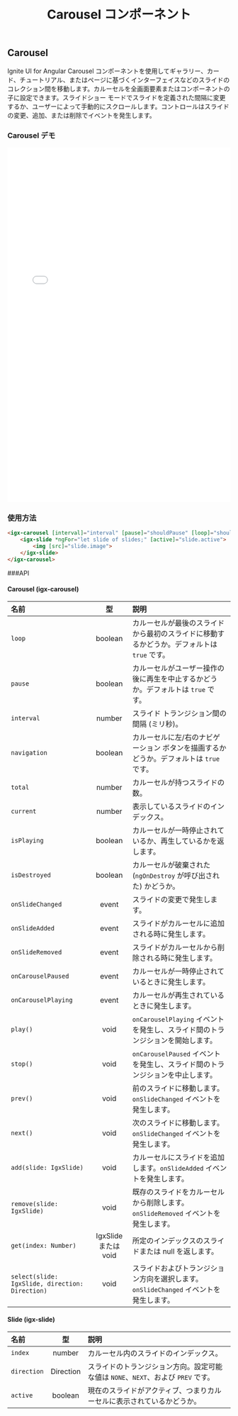 ﻿---
title: Carousel コンポーネント
_description: Ignite UI for Angular Carousel コンポーネントを使用すると、スライド、カード、またはページに基づいたインターフェイスのコレクション間を移動できます。
_keywords: Ignite UI for Angular, UI コントロール, Angular ウィジェット, web ウィジェット, UI ウィジェット, Angular, ネイティブ Angular コンポーネント スィート, ネイティブ Angular コントロール, ネイティブ Angular コンポーネント ライブラリ, Angular Carousel コンポーネント, Angular Carousel コントロール
_language: ja
---

## Carousel

<p class="highlight">Ignite UI for Angular Carousel コンポーネントを使用してギャラリー、カード、チュートリアル、またはページに基づくインターフェイスなどのスライドのコレクション間を移動します。カルーセルを全画面要素またはコンポーネントの子に設定できます。スライドショー モードでスライドを定義された間隔に変更するか、ユーザーによって手動的にスクロールします。コントロールはスライドの変更、追加、または削除でイベントを発生します。</p>
<div class="divider"></div>

### Carousel デモ

<div class="sample-container" style="height: 800px">
    <iframe seamless width="100%" height="100%" frameborder="0" src="{environment:demosBaseUrl}/carousel"></iframe>
</div>
<div class="divider--half"></div>

### 使用方法

```html
<igx-carousel [interval]="interval" [pause]="shouldPause" [loop]="shouldLoop">
    <igx-slide *ngFor="let slide of slides;" [active]="slide.active">
        <img [src]="slide.image">
    </igx-slide>
</igx-carousel>
```

<div class="divider--half"></div>

###API

<div class="divider--half"></div>

#### Carousel (igx-carousel)

<div class="divider--half"></div>

| 名前                                            |          型          | 説明                                                                                       |
| :---------------------------------------------- | :------------------: | :----------------------------------------------------------------------------------------- |
| `loop`                                          |       boolean        | カルーセルが最後のスライドから最初のスライドに移動するかどうか。デフォルトは `true` です。 |
| `pause`                                         |       boolean        | カルーセルがユーザー操作の後に再生を中止するかどうか。デフォルトは `true` です。           |
| `interval`                                      |        number        | スライド トランジション間の間隔 (ミリ秒)。                                                 |
| `navigation`                                    |       boolean        | カルーセルに左/右のナビゲーション ボタンを描画するかどうか。デフォルトは `true` です。     |
| `total`                                         |        number        | カルーセルが持つスライドの数。                                                             |
| `current`                                       |        number        | 表示しているスライドのインデックス。                                                       |
| `isPlaying`                                     |       boolean        | カルーセルが一時停止されているか、再生しているかを返します。                               |
| `isDestroyed`                                   |       boolean        | カルーセルが破棄された (`ngOnDestroy` が呼び出された) かどうか。                           |
| `onSlideChanged`                                |        event         | スライドの変更で発生します。                                                               |
| `onSlideAdded`                                  |        event         | スライドがカルーセルに追加される時に発生します。                                           |
| `onSlideRemoved`                                |        event         | スライドがカルーセルから削除される時に発生します。                                         |
| `onCarouselPaused`                              |        event         | カルーセルが一時停止されているときに発生します。                                           |
| `onCarouselPlaying`                             |        event         | カルーセルが再生されているときに発生します。                                               |
| `play()`                                        |         void         | `onCarouselPlaying` イベントを発生し、スライド間のトランジションを開始します。             |
| `stop()`                                        |         void         | `onCarouselPaused` イベントを発生し、スライド間のトランジションを中止します。              |
| `prev()`                                        |         void         | 前のスライドに移動します。`onSlideChanged` イベントを発生します。                          |
| `next()`                                        |         void         | 次のスライドに移動します。`onSlideChanged` イベントを発生します。                          |
| `add(slide: IgxSlide)`                          |         void         | カルーセルにスライドを追加します。`onSlideAdded` イベントを発生します。                    |
| `remove(slide: IgxSlide)`                       |         void         | 既存のスライドをカルーセルから削除します。`onSlideRemoved` イベントを発生します。          |
| `get(index: Number)`                            | IgxSlide または void | 所定のインデックスのスライドまたは null を返します。                                       |
| `select(slide: IgxSlide, direction: Direction)` |         void         | スライドおよびトランジション方向を選択します。`onSlideChanged` イベントを発生します。      |

#### Slide (igx-slide)

<div class="divider--half"></div>

| 名前        |    型     | 説明                                                                              |
| :---------- | :-------: | :-------------------------------------------------------------------------------- |
| `index`     |  number   | カルーセル内のスライドのインデックス。                                            |
| `direction` | Direction | スライドのトランジション方向。設定可能な値は `NONE`、`NEXT`、および `PREV` です。 |
| `active`    |  boolean  | 現在のスライドがアクティブ、つまりカルーセルに表示されているかどうか。            |
